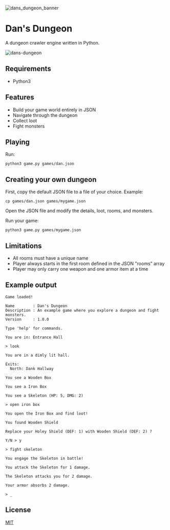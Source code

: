 
![dans_dungeon_banner](https://github.com/user-attachments/assets/babaeb5e-9a46-48a8-b812-65f0caf5f456)

# Dan's Dungeon

A dungeon crawler engine written in Python.

![dans-dungeon](https://github.com/user-attachments/assets/b86c7486-b576-4019-a7c2-f0017e63b42c)

## Requirements

* Python3

## Features

* Build your game world entirely in JSON
* Navigate through the dungeon
* Collect loot
* Fight monsters

## Playing

Run:

`python3 game.py games/dan.json`

## Creating your own dungeon

First, copy the default JSON file to a file of your choice. Example:

`cp games/dan.json games/mygame.json`

Open the JSON file and modify the details, loot, rooms, and monsters.

Run your game:

`python3 game.py games/mygame.json`

## Limitations

* All rooms must have a unique name
* Player always starts in the first room defined in the JSON "rooms" array
* Player may only carry one weapon and one armor item at a time

## Example output

```
Game loaded!

Name        : Dan's Dungeon
Description : An example game where you explore a dungeon and fight monsters.
Version     : 1.0.0

Type 'help' for commands.

You are in: Entrance Hall

> look

You are in a dimly lit hall.

Exits:
  North: Dank Hallway

You see a Wooden Box

You see a Iron Box

You see a Skeleton (HP: 5, DMG: 2)

> open iron box

You open the Iron Box and find loot!

You found Wooden Shield

Replace your Holey Shield (DEF: 1) with Wooden Shield (DEF: 2) ?

Y/N > y

> fight skeleton

You engage the Skeleton in battle!

You attack the Skeleton for 1 damage.

The Skeleton attacks you for 2 damage.

Your armor absorbs 2 damage.

> _
```

## License

[MIT](https://mit-license.org)
